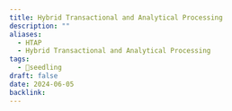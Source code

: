 ```yaml
---
title: Hybrid Transactional and Analytical Processing
description: ""
aliases:
  - HTAP
  - Hybrid Transactional and Analytical Processing
tags:
  - 🌱seedling
draft: false
date: 2024-06-05
backlink:
---
```

